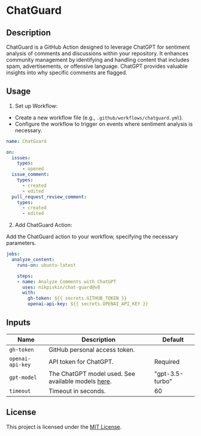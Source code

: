 # ChatGuard

## Description

ChatGuard is a GitHub Action designed to leverage ChatGPT for sentiment analysis of comments and discussions within your repository. It enhances community management by identifying and handling content that includes spam, advertisements, or offensive language. ChatGPT provides valuable insights into why specific comments are flagged.

## Usage

1. Set up Workflow:
- Create a new workflow file (e.g., `.github/workflows/chatguard.yml`).
- Configure the workflow to trigger on events where sentiment analysis is necessary.

```yaml
name: ChatGuard

on:
  issues:
    types:
      - opened
  issue_comment:
    types:
      - created
      - edited
  pull_request_review_comment:
    types:
      - created
      - edited
```

2. Add ChatGuard Action:

Add the ChatGuard action to your workflow, specifying the necessary parameters.

```yaml
jobs:
  analyze_content:
    runs-on: ubuntu-latest

    steps:
    - name: Analyze Comments with ChatGPT
      uses: nikpivkin/chat-guard@v0
      with:
        gh-token: ${{ secrets.GITHUB_TOKEN }}
        openai-api-key: ${{ secrets.OPENAI_API_KEY }}
```

## Inputs

| Name | Description | Default |
|---|---|---|
| `gh-token` | GitHub personal access token. | |
| `openai-api-key` | API token for ChatGPT. | Required |
| `gpt-model` | The ChatGPT model used. See available models [here](https://github.com/sashabaranov/go-openai/blob/master/completion.go#L20). | "gpt-3.5-turbo" |
| `timeout` | Timeout in seconds. | 60 |


## License
This project is licensed under the [MIT License](/LICENSE).
